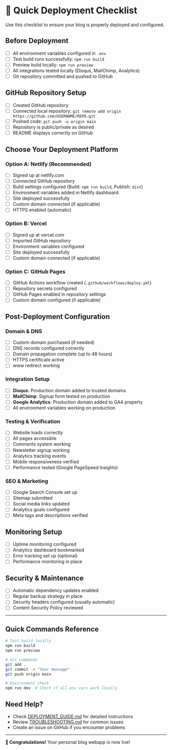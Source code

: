 # 🚀 Quick Deployment Checklist

Use this checklist to ensure your blog is properly deployed and configured.

## Before Deployment

- [ ] All environment variables configured in `.env`
- [ ] Test build runs successfully: `npm run build`
- [ ] Preview build locally: `npm run preview`
- [ ] All integrations tested locally (Disqus, MailChimp, Analytics)
- [ ] Git repository committed and pushed to GitHub

## GitHub Repository Setup

- [ ] Created GitHub repository
- [ ] Connected local repository: `git remote add origin https://github.com/USERNAME/REPO.git`
- [ ] Pushed code: `git push -u origin main`
- [ ] Repository is public/private as desired
- [ ] README displays correctly on GitHub

## Choose Your Deployment Platform

### Option A: Netlify (Recommended)
- [ ] Signed up at netlify.com
- [ ] Connected GitHub repository
- [ ] Build settings configured (Build: `npm run build`, Publish: `dist`)
- [ ] Environment variables added in Netlify dashboard
- [ ] Site deployed successfully
- [ ] Custom domain connected (if applicable)
- [ ] HTTPS enabled (automatic)

### Option B: Vercel
- [ ] Signed up at vercel.com
- [ ] Imported GitHub repository
- [ ] Environment variables configured
- [ ] Site deployed successfully
- [ ] Custom domain connected (if applicable)

### Option C: GitHub Pages
- [ ] GitHub Actions workflow created (`.github/workflows/deploy.yml`)
- [ ] Repository secrets configured
- [ ] GitHub Pages enabled in repository settings
- [ ] Custom domain configured (if applicable)

## Post-Deployment Configuration

### Domain & DNS
- [ ] Custom domain purchased (if needed)
- [ ] DNS records configured correctly
- [ ] Domain propagation complete (up to 48 hours)
- [ ] HTTPS certificate active
- [ ] www redirect working

### Integration Setup
- [ ] **Disqus**: Production domain added to trusted domains
- [ ] **MailChimp**: Signup form tested on production
- [ ] **Google Analytics**: Production domain added to GA4 property
- [ ] All environment variables working on production

### Testing & Verification
- [ ] Website loads correctly
- [ ] All pages accessible
- [ ] Comments system working
- [ ] Newsletter signup working
- [ ] Analytics tracking events
- [ ] Mobile responsiveness verified
- [ ] Performance tested (Google PageSpeed Insights)

### SEO & Marketing
- [ ] Google Search Console set up
- [ ] Sitemap submitted
- [ ] Social media links updated
- [ ] Analytics goals configured
- [ ] Meta tags and descriptions verified

## Monitoring Setup

- [ ] Uptime monitoring configured
- [ ] Analytics dashboard bookmarked
- [ ] Error tracking set up (optional)
- [ ] Performance monitoring in place

## Security & Maintenance

- [ ] Automatic dependency updates enabled
- [ ] Regular backup strategy in place
- [ ] Security headers configured (usually automatic)
- [ ] Content Security Policy reviewed

---

## Quick Commands Reference

```bash
# Test build locally
npm run build
npm run preview

# Git commands
git add .
git commit -m "Your message"
git push origin main

# Environment check
npm run dev  # Check if all env vars work locally
```

## Need Help?

- Check [DEPLOYMENT_GUIDE.md](DEPLOYMENT_GUIDE.md) for detailed instructions
- Review [TROUBLESHOOTING.md](TROUBLESHOOTING.md) for common issues
- Create an issue on GitHub if you encounter problems

---

**🎉 Congratulations!** Your personal blog webapp is now live!
